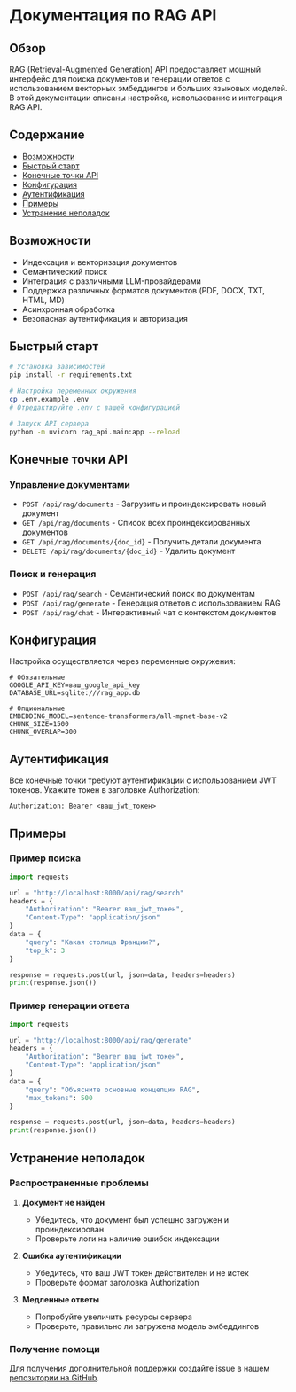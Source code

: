 # Документация по RAG API

## Обзор
RAG (Retrieval-Augmented Generation) API предоставляет мощный интерфейс для поиска документов и генерации ответов с использованием векторных эмбеддингов и больших языковых моделей. В этой документации описаны настройка, использование и интеграция RAG API.

## Содержание
- [Возможности](#возможности)
- [Быстрый старт](#быстрый-старт)
- [Конечные точки API](#конечные-точки-api)
- [Конфигурация](#конфигурация)
- [Аутентификация](#аутентификация)
- [Примеры](#примеры)
- [Устранение неполадок](#устранение-неполадок)

## Возможности
- Индексация и векторизация документов
- Семантический поиск
- Интеграция с различными LLM-провайдерами
- Поддержка различных форматов документов (PDF, DOCX, TXT, HTML, MD)
- Асинхронная обработка
- Безопасная аутентификация и авторизация

## Быстрый старт
```bash
# Установка зависимостей
pip install -r requirements.txt

# Настройка переменных окружения
cp .env.example .env
# Отредактируйте .env с вашей конфигурацией

# Запуск API сервера
python -m uvicorn rag_api.main:app --reload
```

## Конечные точки API
### Управление документами
- `POST /api/rag/documents` - Загрузить и проиндексировать новый документ
- `GET /api/rag/documents` - Список всех проиндексированных документов
- `GET /api/rag/documents/{doc_id}` - Получить детали документа
- `DELETE /api/rag/documents/{doc_id}` - Удалить документ

### Поиск и генерация
- `POST /api/rag/search` - Семантический поиск по документам
- `POST /api/rag/generate` - Генерация ответов с использованием RAG
- `POST /api/rag/chat` - Интерактивный чат с контекстом документов

## Конфигурация
Настройка осуществляется через переменные окружения:
```
# Обязательные
GOOGLE_API_KEY=ваш_google_api_key
DATABASE_URL=sqlite:///rag_app.db

# Опциональные
EMBEDDING_MODEL=sentence-transformers/all-mpnet-base-v2
CHUNK_SIZE=1500
CHUNK_OVERLAP=300
```

## Аутентификация
Все конечные точки требуют аутентификации с использованием JWT токенов. Укажите токен в заголовке Authorization:
```
Authorization: Bearer <ваш_jwt_токен>
```

## Примеры
### Пример поиска
```python
import requests

url = "http://localhost:8000/api/rag/search"
headers = {
    "Authorization": "Bearer ваш_jwt_токен",
    "Content-Type": "application/json"
}
data = {
    "query": "Какая столица Франции?",
    "top_k": 3
}

response = requests.post(url, json=data, headers=headers)
print(response.json())
```

### Пример генерации ответа
```python
import requests

url = "http://localhost:8000/api/rag/generate"
headers = {
    "Authorization": "Bearer ваш_jwt_токен",
    "Content-Type": "application/json"
}
data = {
    "query": "Объясните основные концепции RAG",
    "max_tokens": 500
}

response = requests.post(url, json=data, headers=headers)
print(response.json())
```

## Устранение неполадок
### Распространенные проблемы
1. **Документ не найден**
   - Убедитесь, что документ был успешно загружен и проиндексирован
   - Проверьте логи на наличие ошибок индексации

2. **Ошибка аутентификации**
   - Убедитесь, что ваш JWT токен действителен и не истек
   - Проверьте формат заголовка Authorization

3. **Медленные ответы**
   - Попробуйте увеличить ресурсы сервера
   - Проверьте, правильно ли загружена модель эмбеддингов

### Получение помощи
Для получения дополнительной поддержки создайте issue в нашем [репозитории на GitHub](https://github.com/yourusername/graphtalk-sc/issues).
